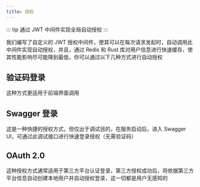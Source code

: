 ```yaml
---
title: 授权
---
```


::: tip
通过 JWT 中间件实现全局自动授权
:::

我们编写了自定义的 JWT 授权中间件，使其可以在每次请求发起时，自动调用此中间件实现自动授权，并且，通过 Redis 和 Rust
库对用户信息进行快速缓存，使其性能影响尽可能降到最低，你可以通过以下几种方式进行自动授权

## 验证码登录

这种方式更适用于前端界面调用

## Swagger 登录

这是一种快捷的授权方式，但仅出于调试目的，在服务启动后，进入 Swagger UI，可通过此调试接口进行快速登录授权（无需验证码）

## OAuth 2.0

这种授权方式通常适用于第三方平台认证登录，第三方授权成功后，将依据第三方平台信息自动创建本地用户并自动授权登录，这一切都是用户无感知的
